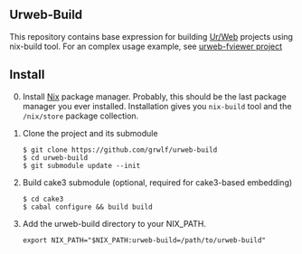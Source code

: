 Urweb-Build
-----------

This repository contains base expression for building
[Ur/Web](http://impredicative.com/ur/)
projects using nix-build tool. For an complex usage example, see
[urweb-fviewer project](https://github.com/grwlf/urweb-fviewer)


Install
-------

0. Install [Nix](http://nixos.org/nix/) package manager. Probably, this should
   be the last package manager you ever installed. Installation gives you
   `nix-build` tool and the `/nix/store` package collection.

1. Clone the project and its submodule
   ``` 
   $ git clone https://github.com/grwlf/urweb-build
   $ cd urweb-build
   $ git submodule update --init
   ```

2. Build cake3 submodule (optional, required for cake3-based embedding)
   ```
   $ cd cake3
   $ cabal configure && build build
   ```

3. Add the urweb-build directory to your NIX\_PATH.
   ```
   export NIX_PATH="$NIX_PATH:urweb-build=/path/to/urweb-build"
   ```
